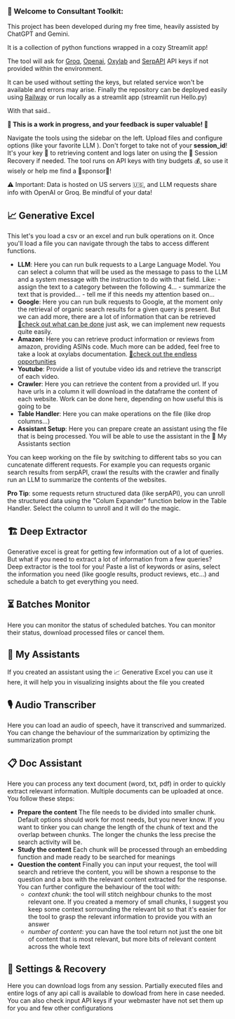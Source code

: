 ### 👋 Welcome to Consultant Toolkit: 

This project has been developed during my free time, heavily assisted by ChatGPT and Gemini.

It is a collection of python functions wrapped in a cozy Streamlit app!

The tool will ask for [Groq](https://groq.com/), [Openai](https://platform.openai.com/), [Oxylab](https://oxylabs.io/) and [SerpAPI](https://serpapi.com/) API keys if not provided within the environment.

It can be used without setting the keys, but related service won't be available and errors may arise.
Finally the repository can be deployed easily using [Railway](https://railway.app/) or run locally as a streamlit app (streamlit run Hello.py)

With that said..

**🚧 This is a work in progress, and your feedback is super valuable! 🙏**

Navigate the tools using the sidebar on the left. Upload files and configure options (like your favorite LLM ).
Don't forget to take not of your  **session_id**! It's your key 🔑 to retrieving content and logs later on using the 💾 Session Recovery if needed. The tool runs on API keys with tiny budgets 💰, so use it wisely or help me find a 💸sponsor💸! 

⚠️ Important: Data is hosted on US servers 🇺🇸, and LLM requests share info with OpenAI or Groq. Be mindful of your data!

## 📈 Generative Excel

This let's you load a csv or an excel and run bulk operations on it. Once you'll load a file you can navigate through the tabs to access different functions.

* **LLM**:
    Here you can run bulk requests to a Large Language Model. You can select a column that will be used as the message to pass to the LLM and a system message with the instruction to do with that field. Like: 
        - assign the text to a category between the following 4...
        - summarize the text that is provided...
        - tell me if this needs my attention based on...
* **Google**:
    Here you can run bulk requests to Google, at the moment only the retrieval of organic search results for a given query is present.
    But we can add more, there are a lot of information that can be retrieved [🔗check out what can be done](https://serpapi.com/search-api) just ask, we can implement new requests quite easily.
* **Amazon**:
    Here you can retrieve product information or reviews from amazon, providing ASINs code. Much more can be added, feel free to take a look at oxylabs documentation. [🔗check out the endless opportunities](https://oxylabs.io/products/scraper-api/ecommerce) 
* **Youtube**:
    Provide a list of youtube video ids and retrieve the transcript of each video.
* **Crawler**:
    Here you can retrieve the content from a provided url. If you have urls in a column it will download in the dataframe the content of each website. Work can be done here, depending on how useful this is going to be
* **Table Handler**:
    Here you can make operations on the file (like drop columns...) 
* **Assistant Setup**:
    Here you can prepare create an assistant using the file that is being processed. You will be able to use the assistant in the 🤖 My Assistants section
 

You can keep working on the file by switching to different tabs so you can cuncatenate different requests. For example you can requests organic search results from serpAPI, crawl the results with the crawler and finally run an LLM to summarize the contents of the websites.

**Pro Tip**: some requests return structured data (like serpAPI), you can unroll the structured data using the "Colum Expander" function below in the Table Handler. Select the column to unroll and it will do the magic.

## 🏗️ Deep Extractor
Generative excel is great for getting few information out of a lot of queries. But what if you need to extract a lot of information from a few queries? Deep extractor is the tool for you! Paste a list of keywords or asins, select the information you need (like google results, product reviews, etc...) and schedule a batch to get everything you need.

## ⏳ Batches Monitor
Here you can monitor the status of scheduled batches. You can monitor their status, download processed files or cancel them.

## 🤖 My Assistants
If you created an assistant using the 📈 Generative Excel you can use it here, it will help you in visualizing insights about the file you created

## 🎙️ Audio Transcriber
Here you can load an audio of speech, have it transcrived and summarized.
You can change the behaviour of the summarization by optimizing the summarization prompt

## 📋 Doc Assistant
Here you can process any text document (word, txt, pdf) in order to quickly extract relevant information. Multiple documents can be uploaded at once. You follow these steps:
* **Prepare the content**
 The file needs to be divided into smaller chunk. Default options should work for most needs, but you never know. If you want to tinker you can change the length of the chunk of text and the overlap between chunks. The longer the chunks the less precise the search activity will be.
* **Study the content**
 Each chunk will be processed through an embedding function and made ready to be searched for meanings
* **Question the content**
 Finally you can input your request, the tool will search and retrieve the content, you will be shown a response to the question and a box with the relevant content extracted for the response.
 You can further configure the behaviour of the tool with:
    * *context chunk*: the tool will stitch neighbour chunks to the most relevant one. If you created a memory of small chunks, I suggest you keep some context sorrounding the relevant bit so that it's easier for the tool to grasp the relevant information to provide you with an answer
    * *number of content*: you can have the tool return not just the one bit of content that is most relevant, but more bits of relevant content across the whole text

## 🔧 Settings & Recovery
Here you can download logs from any session. Partially executed files and entire logs of any api call is available to dowload from here in case needed.
You can also check input API keys if your webmaster have not set them up for you and few other configurations
